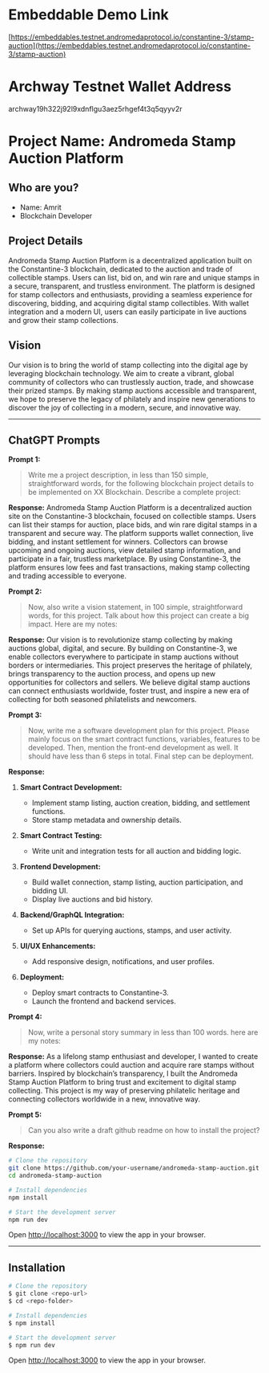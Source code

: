 # Embeddable Demo Link
[https://embeddables.testnet.andromedaprotocol.io/constantine-3/stamp-auction](https://embeddables.testnet.andromedaprotocol.io/constantine-3/stamp-auction)

# Archway Testnet Wallet Address
archway19h322j92l9xdnflgu3aez5rhgef4t3q5qyyv2r

# Project Name: Andromeda Stamp Auction Platform

## Who are you?
- Name: Amrit
- Blockchain Developer


## Project Details
Andromeda Stamp Auction Platform is a decentralized application built on the Constantine-3 blockchain, dedicated to the auction and trade of collectible stamps. Users can list, bid on, and win rare and unique stamps in a secure, transparent, and trustless environment. The platform is designed for stamp collectors and enthusiasts, providing a seamless experience for discovering, bidding, and acquiring digital stamp collectibles. With wallet integration and a modern UI, users can easily participate in live auctions and grow their stamp collections.

## Vision
Our vision is to bring the world of stamp collecting into the digital age by leveraging blockchain technology. We aim to create a vibrant, global community of collectors who can trustlessly auction, trade, and showcase their prized stamps. By making stamp auctions accessible and transparent, we hope to preserve the legacy of philately and inspire new generations to discover the joy of collecting in a modern, secure, and innovative way.

---

## ChatGPT Prompts

**Prompt 1:**
> Write me a project description, in less than 150 simple, straightforward words, for the following blockchain project details to be implemented on XX Blockchain. Describe a complete project:

**Response:**
Andromeda Stamp Auction Platform is a decentralized auction site on the Constantine-3 blockchain, focused on collectible stamps. Users can list their stamps for auction, place bids, and win rare digital stamps in a transparent and secure way. The platform supports wallet connection, live bidding, and instant settlement for winners. Collectors can browse upcoming and ongoing auctions, view detailed stamp information, and participate in a fair, trustless marketplace. By using Constantine-3, the platform ensures low fees and fast transactions, making stamp collecting and trading accessible to everyone.

**Prompt 2:**
> Now, also write a vision statement, in 100 simple, straightforward words, for this project. Talk about how this project can create a big impact. Here are my notes:

**Response:**
Our vision is to revolutionize stamp collecting by making auctions global, digital, and secure. By building on Constantine-3, we enable collectors everywhere to participate in stamp auctions without borders or intermediaries. This project preserves the heritage of philately, brings transparency to the auction process, and opens up new opportunities for collectors and sellers. We believe digital stamp auctions can connect enthusiasts worldwide, foster trust, and inspire a new era of collecting for both seasoned philatelists and newcomers.

**Prompt 3:**
> Now, write me a software development plan for this project. Please mainly focus on the smart contract functions, variables, features to be developed. Then, mention the front-end development as well. It should have less than 6 steps in total. Final step can be deployment.

**Response:**
1. **Smart Contract Development:**  
   - Implement stamp listing, auction creation, bidding, and settlement functions.  
   - Store stamp metadata and ownership details.

2. **Smart Contract Testing:**  
   - Write unit and integration tests for all auction and bidding logic.

3. **Frontend Development:**  
   - Build wallet connection, stamp listing, auction participation, and bidding UI.  
   - Display live auctions and bid history.

4. **Backend/GraphQL Integration:**  
   - Set up APIs for querying auctions, stamps, and user activity.

5. **UI/UX Enhancements:**  
   - Add responsive design, notifications, and user profiles.

6. **Deployment:**  
   - Deploy smart contracts to Constantine-3.  
   - Launch the frontend and backend services.

**Prompt 4:**
> Now, write a personal story summary in less than 100 words. here are my notes:

**Response:**
As a lifelong stamp enthusiast and developer, I wanted to create a platform where collectors could auction and acquire rare stamps without barriers. Inspired by blockchain’s transparency, I built the Andromeda Stamp Auction Platform to bring trust and excitement to digital stamp collecting. This project is my way of preserving philatelic heritage and connecting collectors worldwide in a new, innovative way.

**Prompt 5:**
> Can you also write a draft github readme on how to install the project?

**Response:**
```bash
# Clone the repository
git clone https://github.com/your-username/andromeda-stamp-auction.git
cd andromeda-stamp-auction

# Install dependencies
npm install

# Start the development server
npm run dev
```
Open [http://localhost:3000](http://localhost:3000) to view the app in your browser.

---

## Installation

```bash
# Clone the repository
$ git clone <repo-url>
$ cd <repo-folder>

# Install dependencies
$ npm install

# Start the development server
$ npm run dev
```

Open [http://localhost:3000](http://localhost:3000) to view the app in your browser.
